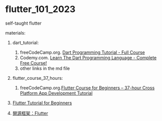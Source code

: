# flutter_101_2023
self-taught flutter

materials:
1. dart_tutorial:
    1. freeCodeCamp.org. [Dart Programming Tutorial - Full Course](https://youtu.be/Ej_Pcr4uC2Q)
    2. Codemy.com. [Learn The Dart Programming Language - Complete Free Course!](https://youtu.be/JZukfxvc7Mc)
    3. other links in the md file

2. flutter_course_37_hours:
    1. freeCodeCamp.org.[Flutter Course for Beginners – 37-hour Cross Platform App Development Tutorial](https://youtu.be/VPvVD8t02U8)
3. [Flutter Tutorial for Beginners](https://youtube.com/playlist?list=PL4cUxeGkcC9jLYyp2Aoh6hcWuxFDX6PBJ)
4. [開源框架：Flutter](https://openhome.cc/Gossip/Flutter/)
